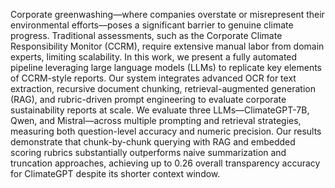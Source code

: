 Corporate greenwashing—where companies overstate or misrepresent their environmental efforts—poses a significant barrier to genuine climate progress. Traditional assessments, such as the Corporate Climate Responsibility Monitor (CCRM), require extensive manual labor from domain experts, limiting scalability. In this work, we present a fully automated pipeline leveraging large language models (LLMs) to replicate key elements of CCRM-style reports. Our system integrates advanced OCR for text extraction, recursive document chunking, retrieval-augmented generation (RAG), and rubric-driven prompt engineering to evaluate corporate sustainability reports at scale. We evaluate three LLMs—ClimateGPT-7B, Qwen, and Mistral—across multiple prompting and retrieval strategies, measuring both question-level accuracy and numeric precision. Our results demonstrate that chunk-by-chunk querying with RAG and embedded scoring rubrics substantially outperforms naive summarization and truncation approaches, achieving up to 0.26 overall transparency accuracy for ClimateGPT despite its shorter context window.
